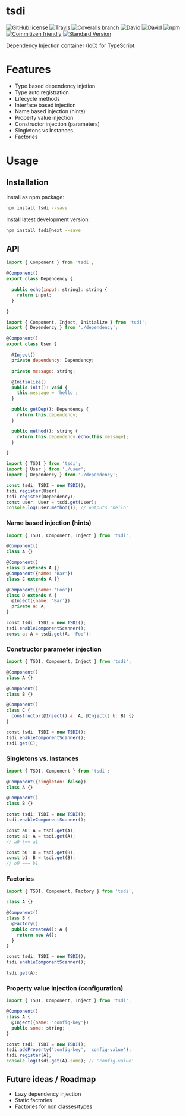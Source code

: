 # tsdi

[![GitHub license](https://img.shields.io/github/license/KnisterPeter/tsdi.svg)]()
[![Travis](https://img.shields.io/travis/KnisterPeter/tsdi.svg)](https://travis-ci.org/KnisterPeter/tsdi)
[![Coveralls branch](https://img.shields.io/coveralls/KnisterPeter/tsdi/master.svg)](https://coveralls.io/github/KnisterPeter/tsdi)
[![David](https://img.shields.io/david/KnisterPeter/tsdi.svg)](https://david-dm.org/KnisterPeter/tsdi)
[![David](https://img.shields.io/david/dev/KnisterPeter/tsdi.svg)](https://david-dm.org/KnisterPeter/tsdi#info=devDependencies&view=table)
[![npm](https://img.shields.io/npm/v/tsdi.svg)](https://www.npmjs.com/package/tsdi)
[![Commitizen friendly](https://img.shields.io/badge/commitizen-friendly-brightgreen.svg)](http://commitizen.github.io/cz-cli/)
[![Standard Version](https://img.shields.io/badge/release-standard%20version-brightgreen.svg)](https://github.com/conventional-changelog/standard-version)

Dependency Injection container (IoC) for TypeScript.

# Features

* Type based dependency injetion
* Type auto registration
* Lifecycle methods
* Interface based injection
* Name based injection (hints)
* Property value injection
* Constructor injection (parameters)
* Singletons vs Instances
* Factories

# Usage

## Installation
Install as npm package:

```sh
npm install tsdi --save
```

Install latest development version:

```sh
npm install tsdi@next --save
```

## API


```js
import { Component } from 'tsdi';

@Component()
export class Dependency {

  public echo(input: string): string {
    return input;
  }

}
```

```js
import { Component, Inject, Initialize } from 'tsdi';
import { Dependency } from './dependency';

@Component()
export class User {

  @Inject()
  private dependency: Dependency;

  private message: string;

  @Initialize()
  public init(): void {
    this.message = 'hello';
  }

  public getDep(): Dependency {
    return this.dependency;
  }

  public method(): string {
    return this.dependency.echo(this.message);
  }

}
```

```js
import { TSDI } from 'tsdi';
import { User } from './user';
import { Dependency } from './dependency';

const tsdi: TSDI = new TSDI();
tsdi.register(User);
tsdi.register(Dependency);
const user: User = tsdi.get(User);
console.log(user.method()); // outputs 'hello'
```

### Name based injection (hints)

```js
import { TSDI, Component, Inject } from 'tsdi';

@Component()
class A {}

@Component()
class B extends A {}
@Component({name: 'Bar'})
class C extends A {}

@Component({name: 'Foo'})
class D extends A {
  @Inject({name: 'Bar'})
  private a: A;
}

const tsdi: TSDI = new TSDI();
tsdi.enableComponentScanner();
const a: A = tsdi.get(A, 'Foo');
```

### Constructor parameter injection

```js
import { TSDI, Component, Inject } from 'tsdi';

@Component()
class A {}

@Component()
class B {}

@Component()
class C {
  constructor(@Inject() a: A, @Inject() b: B) {}
}

const tsdi: TSDI = new TSDI();
tsdi.enableComponentScanner();
tsdi.get(C);
```

### Singletons vs. Instances

```js
import { TSDI, Component } from 'tsdi';

@Component({singleton: false})
class A {}

@Component()
class B {}

const tsdi: TSDI = new TSDI();
tsdi.enableComponentScanner();

const a0: A = tsdi.get(A);
const a1: A = tsdi.get(A);
// a0 !== a1

const b0: B = tsdi.get(B);
const b1: B = tsdi.get(B);
// b0 === b1
```

### Factories

```js
import { TSDI, Component, Factory } from 'tsdi';

class A {}

@Component()
class B {
  @Factory()
  public createA(): A {
    return new A();
  }
}

const tsdi: TSDI = new TSDI();
tsdi.enableComponentScanner();

tsdi.get(A);
```

### Property value injection (configuration)

```js
import { TSDI, Component, Inject } from 'tsdi';

@Component()
class A {
  @Inject({name: 'config-key'})
  public some: string;
}

const tsdi: TSDI = new TSDI();
tsdi.addProperty('config-key', 'config-value');
tsdi.register(A);
console.log(tsdi.get(A).some); // 'config-value'
```

## Future ideas / Roadmap

* Lazy dependency injection
* Static factories
* Factories for non classes/types
